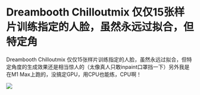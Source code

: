 # Dreambooth Chilloutmix 仅仅15张样片训练指定的人脸，虽然永远过拟合，但特定角 
 Dreambooth Chilloutmix 仅仅15张样片训练指定的人脸，虽然永远过拟合，但特定角度的生成效果还是相当惊人的（太像真人只敢inpaint口罩挡一下）另外我是在M1 Max上跑的，没搞定GPU，用CPU也能练，CPU啊！ 
 
 ![]( https://pbs.twimg.com/media/FqR-R5BaIAAfyCM?format=jpg )